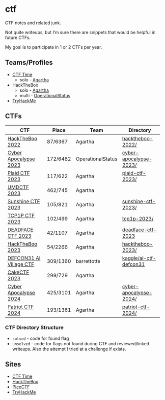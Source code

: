 # ctf

CTF notes and related junk.

Not quite writeups, but I'm sure there are snippets that would be helpful in future CTFs.

My goal is to participate in 1 or 2 CTFs per year.

## Teams/Profiles

- [CTF Time](https://ctftime.org/user/136801)
  - solo - [Agartha](https://ctftime.org/team/222222)
- HackTheBox
  - solo - [Agartha](https://ctf.hackthebox.com/team/overview/67701)
  - multi - [OperationalStatus](https://ctf.hackthebox.com/team/overview/50732)
- [TryHackMe](https://tryhackme.com/p/barrettotte)

## CTFs

| CTF                                                     | Place    | Team              | Directory |
| ------------------------------------------------------- | -------- | ----------------- | --------- |
| [HackTheBoo 2022](https://ctftime.org/event/1788)       | 87/6367  | Agartha           | [hacktheboo-2022/](hacktheboo-2022/) |
| [Cyber Apocalypse 2023](https://ctftime.org/event/1889) | 172/6482 | OperationalStatus | [cyber-apocalypse-2023/](cyber-apocalypse-2023/) |
| [Plaid CTF 2023](https://ctftime.org/event/1770)        | 117/622  | Agartha           | [plaid-ctf-2023/](plaid-ctf-2023/) |
| [UMDCTF 2023](https://ctftime.org/event/1949)           | 462/745  | Agartha           | |
| [Sunshine CTF 2023](https://ctftime.org/event/2079)     | 105/821  | Agartha           | [sunshine-ctf-2023/](sunshine-ctf-2023/) |
| [TCP1P CTF 2023](https://ctftime.org/event/2001)        | 102/499  | Agartha           | [tcp1p-2023/](tcp1p-2023/) |
| [DEADFACE CTF 2023](https://ctftime.org/event/2031)     | 42/1107  | Agartha           | [deadface-ctf-2023](deadface-ctf-2023/) |
| [HackTheBoo 2023](https://ctftime.org/)                 | 54/2266  | Agartha           | [hacktheboo-2023/](hacktheboo-2023/) |
| [DEFCON31 AI Village CTF](https://www.kaggle.com/competitions/ai-village-capture-the-flag-defcon31) | 309/1360 | barrettotte | [kaggle/ai-ctf-defcon31](https://github.com/barrettotte/kaggle/tree/master/ai-ctf-defcon31) |
| [CakeCTF 2023](https://ctftime.org/event/1973)          | 299/729  | Agartha           | |
| [Cyber Apocalypse 2024](https://ctftime.org/event/2255) | 425/3101 | Agartha           | [cyber-apocalypse-2024/](cyber-apocalypse-2024/) |
| [Patriot CTF 2024](https://ctftime.org/event/2426)      | 193/1361 | Agartha           | [patriot-ctf-2024/](patriot-ctf-2024/) |

### CTF Directory Structure

- `solved` - code for found flag
- `unsolved` - code for flags not found during CTF and reviewed/linked writeups. Also the attempt I tried at a challenge if exists.

## Sites

- [CTF Time](https://ctftime.org/)
- [HackTheBox](https://app.hackthebox.com/home)
- [PicoCTF](https://picoctf.org/)
- [TryHackMe](https://tryhackme.com/)
